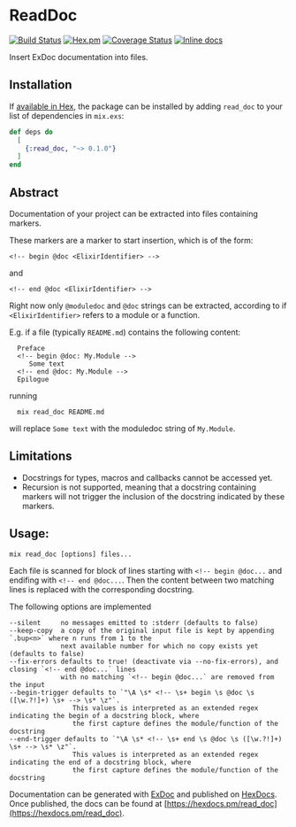 # ReadDoc

[![Build Status](https://travis-ci.org/RobertDober/read_doc.svg?branch=master)](https://travis-ci.org/RobertDober/read_doc)
[![Hex.pm](https://img.shields.io/hexpm/v/read_doc.svg)](https://hex.pm/packages/read_doc)
[![Coverage Status](https://coveralls.io/repos/RobertDober/read_doc/badge.png)](https://coveralls.io/r/RobertDober/read_doc)
[![Inline docs](http://inch-ci.org/github/RobertDober/read_doc.svg?branch=master)](http://inch-ci.org/github/RobertDober/read_doc)

Insert ExDoc documentation into files.

## Installation

If [available in Hex](https://hex.pm/docs/publish), the package can be installed
by adding `read_doc` to your list of dependencies in `mix.exs`:

```elixir
def deps do
  [
    {:read_doc, "~> 0.1.0"}
  ]
end
```

<!-- begin @doc Tasks.ReadDoc -->
## Abstract

Documentation of your project can be extracted into files containing
markers.

These markers are a marker to start insertion, which is of the form:

    <!-- begin @doc <ElixirIdentifier> -->

and

    <!-- end @doc <ElixirIdentifier> -->

Right now only `@moduledoc`  and `@doc` strings can be extracted, according to
if `<ElixirIdentifier>` refers to a module or a function.

E.g. if a file (typically `README.md`) contains the following content:

      Preface
      <!-- begin @doc: My.Module -->
         Some text
      <!-- end @doc: My.Module -->
      Epilogue


running

      mix read_doc README.md

will replace `Some text`
with the moduledoc string of `My.Module`.

## Limitations

- Docstrings for types, macros and callbacks cannot be accessed yet.
- Recursion is not supported, meaning that a docstring containing markers
  will not trigger the inclusion of the docstring indicated by these markers.
<!-- end @doc Tasks.ReadDoc -->

<!-- begin @doc ReadDoc.Options -->
## Usage:

    mix read_doc [options] files...

Each file is scanned for block of lines starting with `<!-- begin @doc...` and 
endifing with `<!-- end @doc...`.
Then the content between two matching lines is replaced with the corresponding docstring.

The following options are implemented

    --silent     no messages emitted to :stderr (defaults to false)
    --keep-copy  a copy of the original input file is kept by appending `.bup<n>` where n runs from 1 to the
                 next available number for which no copy exists yet (defaults to false)
    --fix-errors defaults to true! (deactivate via --no-fix-errors), and closing `<!-- end @doc...` lines
                 with no matching `<!-- begin @doc...` are removed from the input
    --begin-trigger defaults to `"\A \s* <!-- \s+ begin \s @doc \s ([\w.?!]+) \s+ --> \s* \z"`.
                    This values is interpreted as an extended regex indicating the begin of a docstring block, where
                    the first capture defines the module/function of the docstring
    --end-trigger defaults to `"\A \s* <!-- \s+ end \s @doc \s ([\w.?!]+) \s+ --> \s* \z"`.
                    This values is interpreted as an extended regex indicating the end of a docstring block, where
                    the first capture defines the module/function of the docstring
<!-- end @doc ReadDoc.Options -->

Documentation can be generated with [ExDoc](https://github.com/elixir-lang/ex_doc)
and published on [HexDocs](https://hexdocs.pm). Once published, the docs can
be found at [https://hexdocs.pm/read_doc](https://hexdocs.pm/read_doc).

